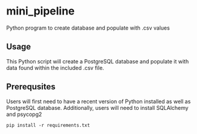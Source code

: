 # mini_pipeline
Python program to create database and populate with .csv values

## Usage
This Python script will create a PostgreSQL database and populate it with data found within the included .csv file.

## Prerequsites
Users will first need to have a recent version of Python installed as well as PostgreSQL database.
Additionally, users will need to install SQLAlchemy and psycopg2

```pip install -r requirements.txt```
